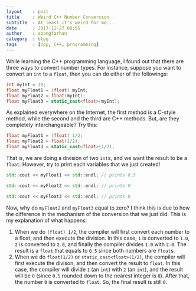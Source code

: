```yaml
---
layout    : post
title     : Weird C++ Number Conversion
subtitle  : At least it's weird for me...
date      : 2017-12-27 08:55
author    : abangfarhan
category  : blog
tags      : [cpp, C++, programming]
---
```


While learning the C++ programming language, I found out that there are three ways to convert number types. For instance, suppose you want to convert an `int` to a `float`, then you can do either of the followings:

```cpp
int myInt = 10;
float myFloat1 = (float) myInt;
float myFloat2 = float(myInt);
float myFloat3 = static_cast<float>(myInt);
```

As explained everywhere on the Internet, the first method is a C-style method, while the second and the third are C++ methods. But, are they completely interchangeable? Try this:

```cpp
float myFloat1 = (float) 1/2;
float myFloat2 = float(1/2);
float myFloat3 = static_cast<float>(1/2);
```

That is, we are doing a division of two `int`s, and we want the result to be a `float`. However, try to print each variables that we just created!

```cpp
std::cout << myFloat1 << std::endl; // prints 0.5

std::cout << myFloat2 << std::endl; // prints 0

std::cout << myFloat3 << std::endl; // prints 0
```

Now, why do `myFloat2` and `myFloat3` equal to zero? I think this is due to how the difference in the mechanism of the conversion that we just did. This is my explanation of what happens:

1. When we do `(float) 1/2`, the compiler will first convert each number to a float, and then execute the division. In this case, `1` is converted to `1.0`, `2` is converted to `2.0`, and finally the compiler divides `1.0` with `2.0`. The result is a `float` that equals to `0.5` since both numbers are `float`s.
2. When we do `float(1/2)` or `static_cast<float>(1/2)`, the compiler will first execute the divison, and then convert the result to `float`. In this case, the compiler will divide `1` (an `int`) with `2` (an `int`), and the result will be `0` (since `0.5` rounded down to the nearest integer is `0`). After that, the number `0` is converted to `float`. So, the final result is still `0`.
